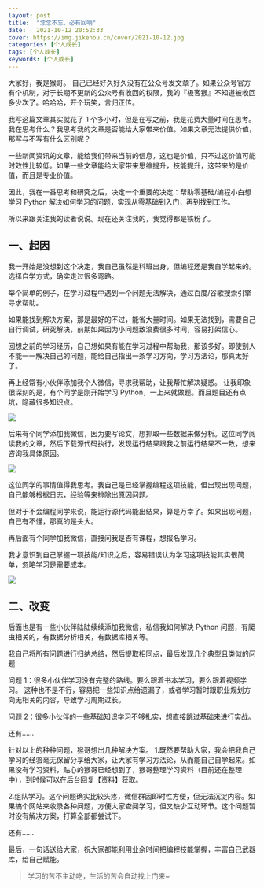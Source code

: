 ```yaml
---
layout: post
title:  "念念不忘，必有回响"
date:   2021-10-12 20:52:33
cover: https://img.jikehou.cn/cover/2021-10-12.jpg
categories: [个人成长]
tags: [个人成长]
keywords: [个人成长]
---
```

大家好，我是猴哥。
自己已经好久好久没有在公众号发文章了。如果公众号官方有个机制，对于长期不更新的公众号有收回的权限，我的『极客猴』不知道被收回多少次了。哈哈哈，开个玩笑，言归正传。

我写这篇文章其实就花了 1 个多小时，但是在写之前，我是花费大量时间在思考。我在思考什么？我思考我的文章是否能给大家带来价值。如果文章无法提供价值，那写与不写有什么区别呢？

一些新闻资讯的文章，能给我们带来当前的信息，这也是价值，只不过这价值可能时效性比较低。如果一些文章能给大家带来思维提升，技能提升，这带来的是价值，而且是专业价值。

因此，我在一番思考和研究之后，决定一个重要的决定：帮助零基础/编程小白想学习 Python 解决如何学习的问题，实现从零基础到入门，再到找到工作。

所以来跟关注我的读者说说。现在还关注我的，我觉得都是铁粉了。

## 一、起因
我一开始是没想到这个决定，我自己虽然是科班出身，但编程还是我自学起来的。选择自学方式，确实走过很多弯路。

举个简单的例子，在学习过程中遇到一个问题无法解决，通过百度/谷歌搜索引擎寻求帮助。

如果能找到解决方案，那是最好的不过，能省大量时间。如果无法找到，需要自己自行调试，研究解决，前期如果因为小问题致浪费很多时间，容易打架信心。

回想之前的学习经历，自己想如果有能在学习过程中帮助我，那该多好。即使别人不能一一解决自己的问题，能给自己指出一条学习方向，学习方法论，那真太好了。

再上经常有小伙伴添加我个人微信，寻求我帮助，让我帮忙解决疑惑。
让我印象很深刻的是，有个同学是刚开始学习 Python，一上来就做题。而且题目还有点坑，隐藏很多知识点。

![](https://img.jikehou.cn/img/168_1.jpg)


后来有个同学添加我微信，因为要写论文，想抓取一些数据来做分析。这位同学阅读我的文章，然后下载源代码执行，发现运行结果跟我之前运行结果不一致，想来咨询我具体原因。


![](https://img.jikehou.cn/img/168_2.jpg)

这位同学的事情值得我思考。我自己是已经掌握编程这项技能，但出现出现问题，自己能够根据日志，经验等来排除出原因问题。

但对于不会编程同学来说，能运行源代码能出结果，算是万幸了。如果出现问题，自己有不懂，那真的是头大。

再后面有个同学加我微信，直接问我是否有课程，想报名学习。

我才意识到自己掌握一项技能/知识之后，容易错误认为学习这项技能其实很简单，忽略学习是需要成本。

![](https://img.jikehou.cn/img/168_3.jpg)

## 二、改变

后面也是有一些小伙伴陆陆续续添加我微信，私信我如何解决 Python 问题，有爬虫相关的，有数据分析相关，有数据库相关等。

我自己将所有问题进行归纳总结，然后提取相同点，最后发现几个典型且类似的问题

问题 1：很多小伙伴学习没有完整的路线。要么跟着书本学习，要么跟着视频学习。
这种也不是不行，容易把一些知识点给遗漏了，或者学习暂时跟职业规划方向无相关的内容，导致学习周期过长。

问题 2：很多小伙伴的一些基础知识学习不够扎实，想直接跳过基础来进行实战。

还有……

针对以上的种种问题，猴哥想出几种解决方案。
1.既然要帮助大家，我会把我自己学习的经验毫无保留分享给大家，让大家有学习方法论，从而能自己自学起来。如果没有学习资料，贴心的猴哥已经想到了，猴哥整理学习资料（目前还在整理中），到时候可以在后台回复【资料】获取。

2.组队学习。这个问题确实比较头疼，微信群因即时性方便，但无法沉淀内容。如果搞个网站来收录各种问题，方便大家查阅学习，但又缺少互动环节。这个问题暂时没有解决方案，打算全部都尝试下。

还有……

最后，一句话送给大家，祝大家都能利用业余时间把编程技能掌握，丰富自己武器库，给自己赋能。

> 学习的苦不主动吃，生活的苦会自动找上门来~